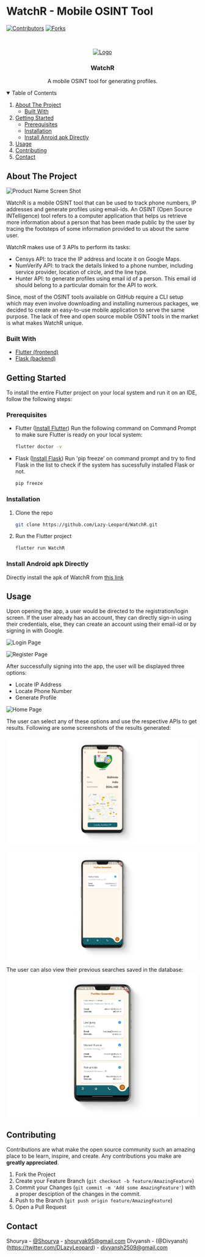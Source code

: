 # WatchR - Mobile OSINT Tool


[![Contributors][contributors-shield]][contributors-url]
[![Forks][forks-shield]][forks-url]



<!-- PROJECT LOGO -->
<br />
<p align="center">
  <a href="https://github.com/lazyp4nd4/WatchR">
    <img src="assets/WatchRlogo.jpg" alt="Logo" width="80" height="80">
  </a>

  <h3 align="center">WatchR</h3>

  <p align="center">
    A mobile OSINT tool for generating profiles.
  </p>
</p>



<!-- TABLE OF CONTENTS -->
<details open="open">
  <summary>Table of Contents</summary>
  <ol>
    <li>
      <a href="#about-the-project">About The Project</a>
      <ul>
        <li><a href="#built-with">Built With</a></li>
      </ul>
    </li>
    <li>
      <a href="#getting-started">Getting Started</a>
      <ul>
        <li><a href="#prerequisites">Prerequisites</a></li>
        <li><a href="#installation">Installation</a></li>
        <li><a href="#install-android-apk-directly">Install Anroid apk Directly</a></li>
      </ul>
    </li>
    <li><a href="#usage">Usage</a></li>
    <li><a href="#contributing">Contributing</a></li>
    <li><a href="#contact">Contact</a></li>
  </ol>
</details>



<!-- ABOUT THE PROJECT -->
## About The Project

![Product Name Screen Shot](https://github.com/Lazy-Leopard/WatchR/blob/main/app/Screenshots/About%20Project.jpeg?raw=true)


WatchR is a mobile OSINT tool that can be used to track phone numbers, IP addresses and generate profiles using email-ids. An OSINT (Open Source INTelligence) tool refers to a computer application that helps us retrieve more information about a person that has been made public by the user by tracing the footsteps of some information provided to us about the same user.

WatchR makes use of 3 APIs to perform its tasks:
* Censys API: to trace the IP address and locate it on Google Maps.
* NumVerify API: to track the details linked to a phone number, including service provider, location of circle, and the line type.
* Hunter API: to generate profiles using email id of a person. This email id should belong to a particular domain for the API to work.

Since, most of the OSINT tools available on GitHub require a CLI setup which may even involve downloading and installing numerous packages, we decided to create an easy-to-use mobile application to serve the same purpose. The lack of free and open source mobile OSINT tools in the market is what makes WatchR unique.

### Built With

* [Flutter (frontend)](https://flutter.dev/)
* [Flask (backend)](https://flask.palletsprojects.com/en/2.0.x/)



<!-- GETTING STARTED -->
## Getting Started

To install the entire Flutter project on your local system and run it on an IDE, follow the following steps:

### Prerequisites

* Flutter ([Install Flutter](https://flutter.dev/docs/get-started/install))
Run the following command on Command Prompt to make sure Flutter is ready on your local system:
  ```sh
  flutter doctor -v
  ```
* Flask  ([Install Flask](https://phoenixnap.com/kb/install-flask))
  Run 'pip freeze' on command prompt and try to find Flask in the list to check if the system has sucessfully installed Flask or not.
  ```sh
  pip freeze
  ```

### Installation

1. Clone the repo
   ```sh
   git clone https://github.com/Lazy-Leopard/WatchR.git
   ```
3. Run the Flutter project
   ```sh
   flutter run WatchR
   ```

### Install Android apk Directly

Directly install the apk of WatchR from [this link](https://github.com/lazyp4nd4/WatchR/blob/main/Apk/app-release.apk)



<!-- USAGE EXAMPLES -->
## Usage

Upon opening the app, a user would be directed to the registration/login screen. If the user already has an account, they can directly sign-in using their credentials, else, they can create an account using their email-id or by signing in with Google.

![Login Page](https://github.com/Lazy-Leopard/WatchR/blob/main/app/Screenshots/Login.png)

![Register Page](https://github.com/Lazy-Leopard/WatchR/blob/main/app/Screenshots/Register.png)

After successfully signing into the app, the user will be displayed three options:
* Locate IP Address
* Locate Phone Number
* Generate Profile

![Home Page](https://github.com/Lazy-Leopard/WatchR/blob/main/app/Screenshots/home.png)


The user can select any of these options and use the respective APIs to get results. Following are some screenshots of the results generated:

![Locate IP Address](https://github.com/lazyp4nd4/WatchR/blob/main/Screenshots/map.png?raw=true)

![Profiles Generated](https://github.com/lazyp4nd4/WatchR/blob/main/Screenshots/SearchResults.png?raw=true)

The user can also view their previous searches saved in the database:
![Previously Searched Relsults](https://github.com/lazyp4nd4/WatchR/blob/main/Screenshots/Previous.png?raw=true)

<!-- CONTRIBUTING -->
## Contributing

Contributions are what make the open source community such an amazing place to be learn, inspire, and create. Any contributions you make are **greatly appreciated**.

1. Fork the Project
2. Create your Feature Branch (`git checkout -b feature/AmazingFeature`)
3. Commit your Changes (`git commit -m 'Add some AmazingFeature'`) with a proper desciption of the changes in the commit.
4. Push to the Branch (`git push origin feature/AmazingFeature`)
5. Open a Pull Request



<!-- CONTACT -->
## Contact

Shourya - [@Shourya](https://www.linkedin.com/in/shourya-3b43a41a5/) - shouryak95@gmail.com
Divyansh - (@Divyansh)(https://twitter.com/DLazyLeopard) - divyansh2509@gmail.com


<!-- MARKDOWN LINKS & IMAGES -->
<!-- https://www.markdownguide.org/basic-syntax/#reference-style-links -->
[contributors-shield]: https://img.shields.io/github/contributors/othneildrew/Best-README-Template.svg?style=for-the-badge
[contributors-url]: https://github.com/othneildrew/Best-README-Template/graphs/contributors
[forks-shield]: https://img.shields.io/github/forks/othneildrew/Best-README-Template.svg?style=for-the-badge
[forks-url]: https://github.com/othneildrew/Best-README-Template/network/members
